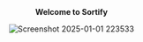 <div align="center">
<b>Welcome to Sortify</b>
</div>
<div align="center">

![Screenshot 2025-01-01 223533](https://github.com/user-attachments/assets/4ad430ad-e268-43d8-8acc-409c3e36065f)
</div>
